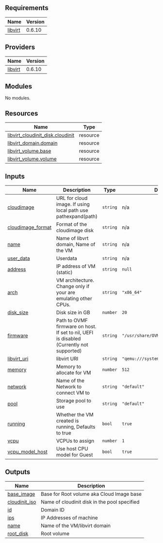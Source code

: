<!-- BEGIN_TF_DOCS -->

## Requirements

| Name | Version |
|------|---------|
| <a name="requirement_libvirt"></a> [libvirt](#requirement\_libvirt) | 0.6.10 |

## Providers

| Name | Version |
|------|---------|
| <a name="provider_libvirt"></a> [libvirt](#provider\_libvirt) | 0.6.10 |

## Modules

No modules.

## Resources

| Name | Type |
|------|------|
| [libvirt_cloudinit_disk.cloudinit](https://registry.terraform.io/providers/dmacvicar/libvirt/0.6.10/docs/resources/cloudinit_disk) | resource |
| [libvirt_domain.domain](https://registry.terraform.io/providers/dmacvicar/libvirt/0.6.10/docs/resources/domain) | resource |
| [libvirt_volume.base](https://registry.terraform.io/providers/dmacvicar/libvirt/0.6.10/docs/resources/volume) | resource |
| [libvirt_volume.volume](https://registry.terraform.io/providers/dmacvicar/libvirt/0.6.10/docs/resources/volume) | resource |

## Inputs

| Name | Description | Type | Default | Required |
|------|-------------|------|---------|:--------:|
| <a name="input_cloudimage"></a> [cloudimage](#input\_cloudimage) | URL for cloud image. If using local path use pathexpand(path) | `string` | n/a | yes |
| <a name="input_cloudimage_format"></a> [cloudimage\_format](#input\_cloudimage\_format) | Format of the cloudimage disk | `string` | n/a | yes |
| <a name="input_name"></a> [name](#input\_name) | Name of libvrt domain, Name of the VM | `string` | n/a | yes |
| <a name="input_user_data"></a> [user\_data](#input\_user\_data) | Userdata | `string` | n/a | yes |
| <a name="input_address"></a> [address](#input\_address) | IP address of VM (static) | `string` | `null` | no |
| <a name="input_arch"></a> [arch](#input\_arch) | VM architecture. Change only if your are emulating other CPUs. | `string` | `"x86_64"` | no |
| <a name="input_disk_size"></a> [disk\_size](#input\_disk\_size) | Disk size in GB | `number` | `20` | no |
| <a name="input_firmware"></a> [firmware](#input\_firmware) | Path to OVMF firmware on host. If set to nil, UEFI is disabled (Currently not supported) | `string` | `"/usr/share/OVMF/OVMF_CODE.ms.fd"` | no |
| <a name="input_libvirt_uri"></a> [libvirt\_uri](#input\_libvirt\_uri) | libvirt URI | `string` | `"qemu:///system"` | no |
| <a name="input_memory"></a> [memory](#input\_memory) | Memory to allocate for VM | `number` | `512` | no |
| <a name="input_network"></a> [network](#input\_network) | Name of the Network to connect VM to | `string` | `"default"` | no |
| <a name="input_pool"></a> [pool](#input\_pool) | Storage pool to use | `string` | `"default"` | no |
| <a name="input_running"></a> [running](#input\_running) | Whether the VM created is running, Defaults to true | `bool` | `true` | no |
| <a name="input_vcpu"></a> [vcpu](#input\_vcpu) | VCPUs to assign | `number` | `1` | no |
| <a name="input_vcpu_model_host"></a> [vcpu\_model\_host](#input\_vcpu\_model\_host) | Use host CPU model for Guest | `bool` | `true` | no |

## Outputs

| Name | Description |
|------|-------------|
| <a name="output_base_image"></a> [base\_image](#output\_base\_image) | Base for Root volume aka Cloud Image base |
| <a name="output_cloudinit_iso"></a> [cloudinit\_iso](#output\_cloudinit\_iso) | Name of cloudinit disk in the pool specified |
| <a name="output_id"></a> [id](#output\_id) | Domain ID |
| <a name="output_ips"></a> [ips](#output\_ips) | IP Addresses of machine |
| <a name="output_name"></a> [name](#output\_name) | Name of the VM/libvirt domain |
| <a name="output_root_disk"></a> [root\_disk](#output\_root\_disk) | Root volume |

<!-- END_TF_DOCS -->
